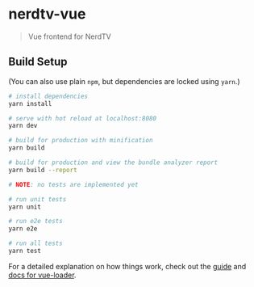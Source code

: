# nerdtv-vue

> Vue frontend for NerdTV

## Build Setup

(You can also use plain `npm`, but dependencies are locked using `yarn`.)

``` bash
# install dependencies
yarn install

# serve with hot reload at localhost:8080
yarn dev

# build for production with minification
yarn build

# build for production and view the bundle analyzer report
yarn build --report

# NOTE: no tests are implemented yet

# run unit tests
yarn unit

# run e2e tests
yarn e2e

# run all tests
yarn test
```

For a detailed explanation on how things work, check out the [guide](http://vuejs-templates.github.io/webpack/) and [docs for vue-loader](http://vuejs.github.io/vue-loader).
